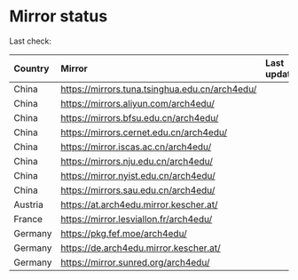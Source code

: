 <script src="./time.js"></script>
# Mirror status
Last check: <script type="text/javascript">localize(1740266351.9396036);</script>

|Country|Mirror|Last update|
|:------|:-----|:----------|
|China|https://mirrors.tuna.tsinghua.edu.cn/arch4edu/|<script type="text/javascript">localize(1740206607);</script>|
|China|https://mirrors.aliyun.com/arch4edu/|<script type="text/javascript">localize(1740206607);</script>|
|China|https://mirrors.bfsu.edu.cn/arch4edu/|<script type="text/javascript">localize(1740206607);</script>|
|China|https://mirrors.cernet.edu.cn/arch4edu/|<script type="text/javascript">localize(1740206607);</script>|
|China|https://mirror.iscas.ac.cn/arch4edu/|<script type="text/javascript">localize(1740249373);</script>|
|China|https://mirrors.nju.edu.cn/arch4edu/|<script type="text/javascript">localize(1740206607);</script>|
|China|https://mirror.nyist.edu.cn/arch4edu/|<script type="text/javascript">localize(1740206607);</script>|
|China|https://mirrors.sau.edu.cn/arch4edu/|<script type="text/javascript">localize(1731653531);</script>|
|Austria|https://at.arch4edu.mirror.kescher.at/|<script type="text/javascript">localize(1740206607);</script>|
|France|https://mirror.lesviallon.fr/arch4edu/|<script type="text/javascript">localize(1740206607);</script>|
|Germany|https://pkg.fef.moe/arch4edu/|<script type="text/javascript">localize(1740206607);</script>|
|Germany|https://de.arch4edu.mirror.kescher.at/|<script type="text/javascript">localize(1740206607);</script>|
|Germany|https://mirror.sunred.org/arch4edu/|<script type="text/javascript">localize(1740206607);</script>|

<script src="./tablefilter/tablefilter.js"></script>
<script src="./table.js"></script>